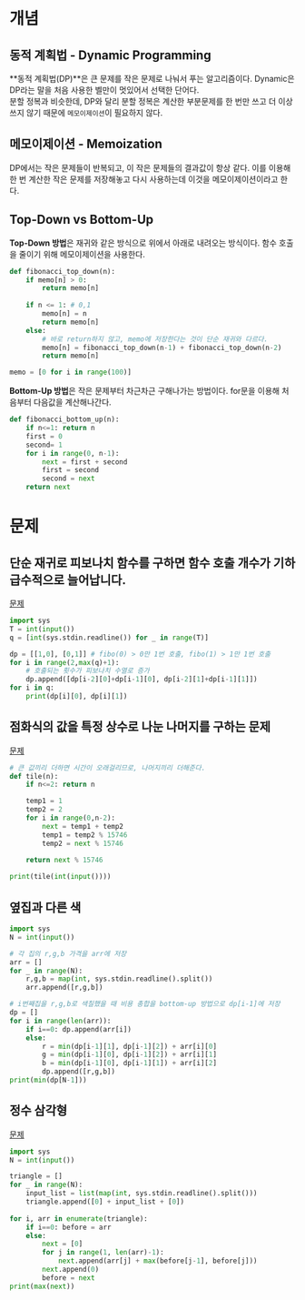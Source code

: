 # 개념
## 동적 계획법 - Dynamic Programming
**동적 계획법(DP)**은 큰 문제를 작은 문제로 나눠서 푸는 알고리즘이다. Dynamic은 DP라는 말을 처음 사용한 벨만이 멋있어서 선택한 단어다.  
분할 정복과 비슷한데, DP와 달리 분할 정복은 계산한 부분문제를 한 번만 쓰고 더 이상 쓰지 않기 때문에 `메모이제이션`이 필요하지 않다.

## 메모이제이션 - Memoization
DP에서는 작은 문제들이 반복되고, 이 작은 문제들의 결과값이 항상 같다. 이를 이용해 한 번 계산한 작은 문제를 저장해놓고 다시 사용하는데 이것을 메모이제이션이라고 한다.

## Top-Down vs Bottom-Up
**Top-Down 방법**은 재귀와 같은 방식으로 위에서 아래로 내려오는 방식이다.
함수 호출을 줄이기 위해 메모이제이션을 사용한다.

```python
def fibonacci_top_down(n):
    if memo[n] > 0:
        return memo[n]
    
    if n <= 1: # 0,1
        memo[n] = n
        return memo[n]
    else:
        # 바로 return하지 않고, memo에 저장한다는 것이 단순 재귀와 다르다.
        memo[n] = fibonacci_top_down(n-1) + fibonacci_top_down(n-2)
        return memo[n]

memo = [0 for i in range(100)]
```

**Bottom-Up 방법**은 작은 문제부터 차근차근 구해나가는 방법이다. for문을 이용해 처음부터 다음값을 계산해나간다.

```python
def fibonacci_bottom_up(n):
    if n<=1: return n
    first = 0
    second= 1
    for i in range(0, n-1):
        next = first + second
        first = second
        second = next
    return next
```


# 문제
## 단순 재귀로 피보나치 함수를 구하면 함수 호출 개수가 기하급수적으로 늘어납니다.
[문제](https://www.acmicpc.net/problem/1003)

```python
import sys
T = int(input())
q = [int(sys.stdin.readline()) for _ in range(T)]

dp = [[1,0], [0,1]] # fibo(0) > 0만 1번 호출, fibo(1) > 1만 1번 호출
for i in range(2,max(q)+1):
    # 호출되는 횟수가 피보나치 수열로 증가
    dp.append([dp[i-2][0]+dp[i-1][0], dp[i-2][1]+dp[i-1][1]])
for i in q:
    print(dp[i][0], dp[i][1])
```

## 점화식의 값을 특정 상수로 나눈 나머지를 구하는 문제
[문제](https://www.acmicpc.net/problem/1904)
```python
# 큰 값끼리 더하면 시간이 오래걸리므로, 나머지끼리 더해준다.
def tile(n):
    if n<=2: return n

    temp1 = 1
    temp2 = 2
    for i in range(0,n-2):
        next = temp1 + temp2
        temp1 = temp2 % 15746
        temp2 = next % 15746
    
    return next % 15746

print(tile(int(input())))
```

## 옆집과 다른 색
```python
import sys
N = int(input())

# 각 집의 r,g,b 가격을 arr에 저장
arr = []
for _ in range(N):
    r,g,b = map(int, sys.stdin.readline().split())
    arr.append([r,g,b])

# i번째집을 r,g,b로 색칠했을 때 비용 총합을 bottom-up 방법으로 dp[i-1]에 저장
dp = []
for i in range(len(arr)):
    if i==0: dp.append(arr[i])
    else:
        r = min(dp[i-1][1], dp[i-1][2]) + arr[i][0]
        g = min(dp[i-1][0], dp[i-1][2]) + arr[i][1]
        b = min(dp[i-1][0], dp[i-1][1]) + arr[i][2]
        dp.append([r,g,b])
print(min(dp[N-1]))
```

## 정수 삼각형
[문제](https://www.acmicpc.net/problem/1932)  
```python
import sys
N = int(input())

triangle = []
for _ in range(N):
    input_list = list(map(int, sys.stdin.readline().split()))
    triangle.append([0] + input_list + [0])
    
for i, arr in enumerate(triangle):
    if i==0: before = arr
    else:
        next = [0]
        for j in range(1, len(arr)-1):
            next.append(arr[j] + max(before[j-1], before[j]))
        next.append(0)
        before = next
print(max(next))
```
